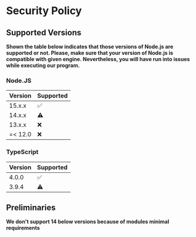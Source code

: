 # Security Policy

## Supported Versions

**Shown the table below indicates that those versions of Node.js are supported
or not. Please, make sure that your version of Node.js is compatible with given
engine. Nevertheless, you will have run into issues while executing our
program.**

### Node.JS

| Version | Supported          |
|---------|--------------------|
| 15.x.x  | :white_check_mark: |
| 14.x.x  | :warning:          |
| 13.x.x  | :x:                |
| =< 12.0 | :x:                |

### TypeScript

| Version | Supported          |
|---------|--------------------|
| 4.0.0   | :white_check_mark: |
| 3.9.4   | :warning:          |

## Preliminaries

**We don't support 14 below versions because of modules minimal requirements**
